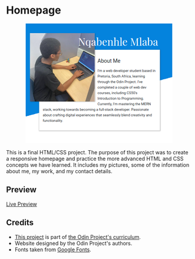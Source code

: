 # Homepage


<div align="center">
    <img src="./assets/images/homepage-preview.png" alt="Homepage" >
</div>

This is a final HTML/CSS project. The purpose of this project was to create a responsive homepage and practice the more advanced HTML and CSS concepts we have learned. It includes my pictures, some of the information about me, my work, and my contact details.

## Preview

[Live Preview](https://lindelwa122.github.io/odin-homepage)

## Credits

- [This project](https://www.theodinproject.com/lessons/node-path-advanced-html-and-css-homepage) is part of [the Odin Project's curriculum](https://www.theodinproject.com).
- Website designed by the Odin Project's authors.
- Fonts taken from [Google Fonts](https://fonts.google.com).
